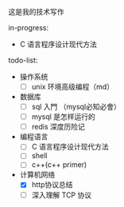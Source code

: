 这是我的技术写作

in-progress:

- C 语言程序设计现代方法

todo-list:

- 操作系统
    - [ ] unix 环境高级编程（md）
- 数据库
    - [ ] sql 入門 （mysql必知必會）
    - [ ] mysql 是怎样运行的
    - [ ] redis 深度历险记
- 编程语言
    - [ ] C 语言程序设计现代方法
    - [ ] shell
    - [ ] c++(c++ primer)
- 计算机网络
    - [x] http协议总结
    - [ ] 深入理解 TCP 协议

